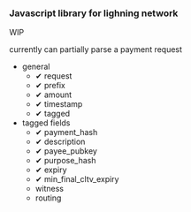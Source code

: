 ### Javascript library for lighning network

WIP

currently can partially parse a payment request

* general
    * ✔ request
    * ✔ prefix
    * ✔ amount
    * ✔ timestamp
    * ✔ tagged
* tagged fields
    * ✔ payment_hash
    * ✔ description
    * ✔ payee_pubkey
    * ✔ purpose_hash
    * ✔ expiry
    * ✔ min_final_cltv_expiry
    * witness
    * routing